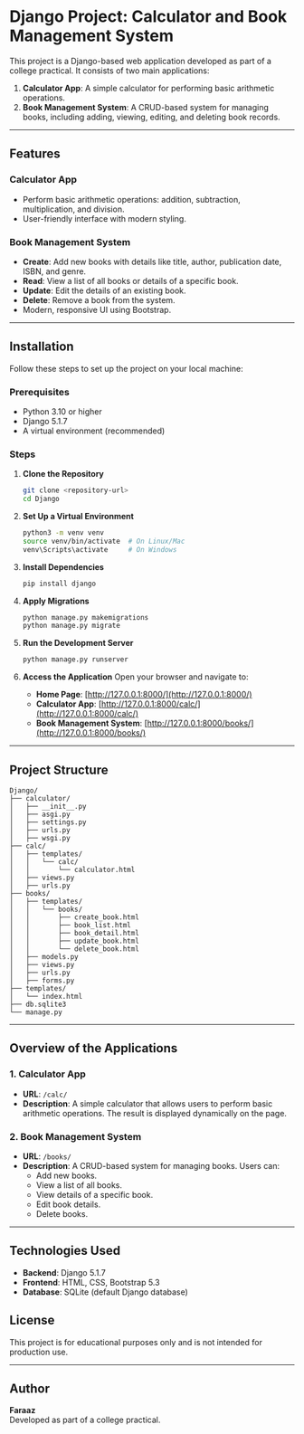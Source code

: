 # Django Project: Calculator and Book Management System

This project is a Django-based web application developed as part of a college practical. It consists of two main applications:
1. **Calculator App**: A simple calculator for performing basic arithmetic operations.
2. **Book Management System**: A CRUD-based system for managing books, including adding, viewing, editing, and deleting book records.

---

## Features

### Calculator App
- Perform basic arithmetic operations: addition, subtraction, multiplication, and division.
- User-friendly interface with modern styling.

### Book Management System
- **Create**: Add new books with details like title, author, publication date, ISBN, and genre.
- **Read**: View a list of all books or details of a specific book.
- **Update**: Edit the details of an existing book.
- **Delete**: Remove a book from the system.
- Modern, responsive UI using Bootstrap.

---

## Installation

Follow these steps to set up the project on your local machine:

### Prerequisites
- Python 3.10 or higher
- Django 5.1.7
- A virtual environment (recommended)

### Steps
1. **Clone the Repository**
   ```bash
   git clone <repository-url>
   cd Django
   ```

2. **Set Up a Virtual Environment**
   ```bash
   python3 -m venv venv
   source venv/bin/activate  # On Linux/Mac
   venv\Scripts\activate     # On Windows
   ```

3. **Install Dependencies**
   ```bash
   pip install django
   ```

4. **Apply Migrations**
   ```bash
   python manage.py makemigrations
   python manage.py migrate
   ```

5. **Run the Development Server**
   ```bash
   python manage.py runserver
   ```

6. **Access the Application**
   Open your browser and navigate to:
   - **Home Page**: [http://127.0.0.1:8000/](http://127.0.0.1:8000/)
   - **Calculator App**: [http://127.0.0.1:8000/calc/](http://127.0.0.1:8000/calc/)
   - **Book Management System**: [http://127.0.0.1:8000/books/](http://127.0.0.1:8000/books/)

---

## Project Structure

```
Django/
├── calculator/
│   ├── __init__.py
│   ├── asgi.py
│   ├── settings.py
│   ├── urls.py
│   ├── wsgi.py
├── calc/
│   ├── templates/
│   │   └── calc/
│   │       └── calculator.html
│   ├── views.py
│   ├── urls.py
├── books/
│   ├── templates/
│   │   └── books/
│   │       ├── create_book.html
│   │       ├── book_list.html
│   │       ├── book_detail.html
│   │       ├── update_book.html
│   │       └── delete_book.html
│   ├── models.py
│   ├── views.py
│   ├── urls.py
│   ├── forms.py
├── templates/
│   └── index.html
├── db.sqlite3
└── manage.py
```

---

## Overview of the Applications

### 1. **Calculator App**
- **URL**: `/calc/`
- **Description**: A simple calculator that allows users to perform basic arithmetic operations. The result is displayed dynamically on the page.

### 2. **Book Management System**
- **URL**: `/books/`
- **Description**: A CRUD-based system for managing books. Users can:
  - Add new books.
  - View a list of all books.
  - View details of a specific book.
  - Edit book details.
  - Delete books.

---

## Technologies Used
- **Backend**: Django 5.1.7
- **Frontend**: HTML, CSS, Bootstrap 5.3
- **Database**: SQLite (default Django database)


## License
This project is for educational purposes only and is not intended for production use.

---

## Author
**Faraaz**  
Developed as part of a college practical.